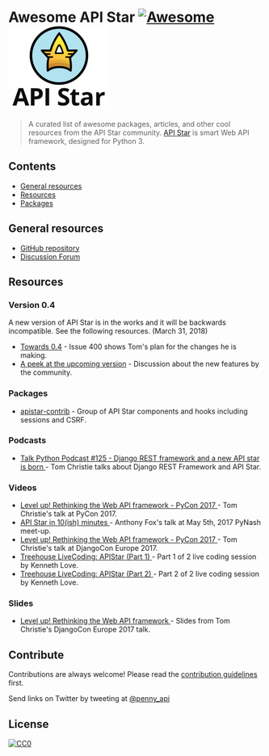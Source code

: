 Awesome API Star [![Awesome](https://cdn.rawgit.com/sindresorhus/awesome/d7305f38d29fed78fa85652e3a63e154dd8e8829/media/badge.svg)](https://github.com/sindresorhus/awesome) <img src='https://raw.githubusercontent.com/encode/apistar/master/docs/img/logo-200-square-light.png' width='200'/>
===============

> A curated list of awesome packages, articles, and other cool resources from the API Star community.
> [API Star](https://github.com/encode/apistar) is smart Web API framework, designed for Python 3.

## Contents

- [General resources](#general-resources)
- [Resources](#resources)
- [Packages](#packages)

## General resources

- [GitHub repository](https://github.com/encode/apistar)
- [Discussion Forum](https://discuss.apistar.org/)

## Resources

### Version 0.4

A new version of API Star is in the works and it will be backwards incompatible. See the following resources. (March 31, 2018)

- [Towards 0.4](https://github.com/encode/apistar/pull/400) - Issue 400 shows Tom's plan for the changes he is making.
- [A peek at the upcoming version](https://discuss.apistar.org/t/a-peek-at-the-upcoming-version/412) - Discussion about the new features by the community.


### Packages

- [apistar-contrib](https://github.com/ryananguiano/apistar-contrib) - Group of API Star components and hooks including sessions and CSRF.


### Podcasts

- [Talk Python Podcast #125 - Django REST framework and a new API star is born
](https://talkpython.fm/episodes/show/125/django-rest-framework-and-a-new-api-star-is-born) - Tom Christie talks about Django REST Framework and API Star.

### Videos

- [Level up! Rethinking the Web API framework - PyCon 2017
](https://youtu.be/Rk6MHZdust4) - Tom Christie's talk at PyCon 2017.
- [API Star in 10(ish) minutes
](http://anthonyfox.io/2017/06/api-star/) - Anthony Fox's talk at May 5th, 2017 PyNash meet-up.
- [Level up! Rethinking the Web API framework - PyCon 2017
](https://youtu.be/zeOogB4qfow) - Tom Christie's talk at DjangoCon Europe 2017.
- [Treehouse LiveCoding: APIStar (Part 1)
](https://youtu.be/j7Na7lBP0UI) - Part 1 of 2 live coding session by Kenneth Love.
- [Treehouse LiveCoding: APIStar (Part 2)
](https://youtu.be/VhzQqMSlNKo) - Part 2 of 2 live coding session by Kenneth Love.


### Slides

- [Level up! Rethinking the Web API framework
](http://www.encode.io/talks/rethinking-the-web-api-framework/index.html) - Slides from Tom Christie's DjangoCon Europe 2017 talk.


## Contribute

Contributions are always welcome!
Please read the [contribution guidelines](CONTRIBUTING.md) first.

Send links on Twitter by tweeting at [@penny_api](https://twitter.com/penny_api)


## License

[![CC0](http://mirrors.creativecommons.org/presskit/buttons/88x31/svg/cc-zero.svg)](https://creativecommons.org/publicdomain/zero/1.0/)
